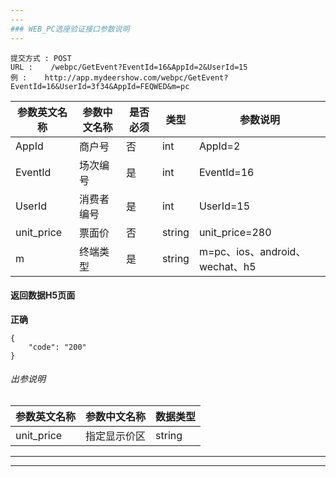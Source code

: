 ```yaml
---
---
### WEB_PC选座验证接口参数说明
---
```

```
提交方式 : POST
URL :    /webpc/GetEvent?EventId=16&AppId=2&UserId=15
例 :    http://app.mydeershow.com/webpc/GetEvent?EventId=16&UserId=3f34&AppId=FEQWED&m=pc
```
|  参数英文名称 |  参数中文名称 | 是否必须    | 类型  | 参数说明 |
| ------------------ | ------------------- | ------------------- | ------------------ |----------------|
|AppId  | 商户号 |  否  |  int |AppId=2|
|EventId  | 场次编号 |  是  |  int |EventId=16|
|UserId  | 消费者编号 |  是  |  int |UserId=15|
|unit_price  | 票面价  |  否  |  string |unit_price=280|
|m  | 终端类型  |  是  |  string |m=pc、ios、android、wechat、h5|

#### 返回数据H5页面
**正确**

```
{
    "code": "200"
}
```

######  出参说明

|  参数英文名称 |  参数中文名称| 数据类型  |
| ------------  | ------------- | ------------- |
| unit_price |指定显示价区 | string  |
---
---